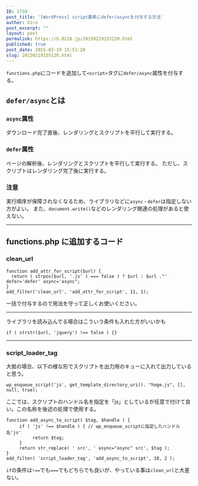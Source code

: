 ```yaml
---
ID: 1739
post_title: '[WordPress] script要素にdefer/asyncを付与する方法'
author: hiro
post_excerpt: ""
layout: post
permalink: https://b.0218.jp/20150219155120.html
published: true
post_date: 2015-02-19 15:51:20
slug: 20150219155120.html
---
```

<code>functions.php</code>にコードを追加して<code>&lt;script&gt;</code>タグに<code>defer/async</code>属性を付与する。
<!--more-->
<h2><code>defer/async</code>とは</h2>
<h3><code>async</code>属性</h3>
ダウンロード完了直後、レンダリングとスクリプトを平行して実行する。

<h3><code>defer</code>属性</h3>
ページの解析後、レンダリングとスクリプトを平行して実行する。
ただし、スクリプトはレンダリング完了後に実行する。

<h3>注意</h3>
実行順序が保障されなくなるため、ライブラリなどに<code>async・defer</code>は指定しない方がよい。
また、<code>document.write()</code>などのレンダリング関連の処理があると使えない。

<hr>

<h2>functions.php に追加するコード</h2>
<h3>clean_url</h3>
<pre class="language-php"><code>function add_attr_for_script($url) {
  return ( strpos($url, '.js' ) === false ) ? $url : $url ."' defer='defer' async='async";
}
add_filter('clean_url', 'add_attr_for_script', 11, 1);</code></pre>

一括で付与するので用法を守って正しくお使いください。
<hr>
ライブラリを読み込んでる場合はこういう条件も入れた方がいいかも
<pre class="language-php"><code>if ( strstr($url, 'jquery') !== false ) {}</code></pre>

<hr>

<h3>script_loader_tag</h3>
大抵の場合、以下の様な形でスクリプトを出力用のキューに入れて出力していると思う。
<pre class="language-php"><code>wp_enqueue_script('js', get_template_directory_uri(). "hoge.js", [], null, true);</code></pre>
ここでは、スクリプトのハンドル名を指定を「js」としているが任意で付けて良い。この名称を後述の処理で使用する。

<pre class="language-php"><code>function add_async_to_script( $tag, $handle ) {
     if ( 'js' !== $handle ) { // wp_enqueue_scriptに指定したハンドル名'js'
          return $tag;
     }
     return str_replace( ' src', ' async="async" src', $tag );
}
add_filter( 'script_loader_tag', 'add_async_to_script', 10, 2 );</code></pre>
<code>if</code>の条件は<code>!==</code>でも<code>===</code>でもどちらでも良いが、やっている事は<code>clean_url</code>と大差ない。